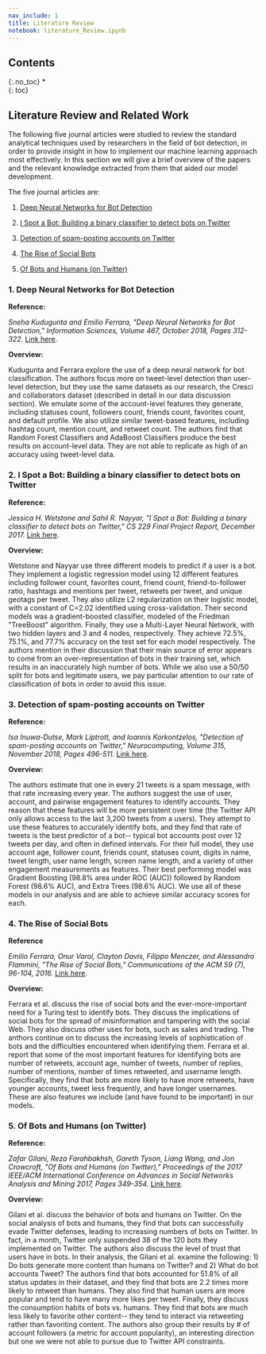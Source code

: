```yaml
---
nav_include: 1
title: Literature Review
notebook: literature_Review.ipynb
---
```


## Contents
{:.no_toc}
*  
{: toc}

## Literature Review and Related Work

The following five journal articles were studied to review the standard analytical techniques used by researchers in the field of bot detection, in order to provide insight in how to implement our machine learning approach most effectively. In this section we will give a brief overview of the papers and the relevant knowledge extracted from them that aided our model development.

The five journal articles are:

1. [Deep Neural Networks for Bot Detection](https://arxiv.org/pdf/1802.04289.pdf)

2. [I Spot a Bot: Building a binary classifier to detect
bots on Twitter](https://pdfs.semanticscholar.org/e219/6b47133c2191d380098744c13ba77133e625.pdf)

3. [Detection of spam-posting accounts on Twitter](https://www.sciencedirect.com/science/article/pii/S0925231218308798)

4. [The Rise of Social Bots](https://arxiv.org/abs/1407.5225)

5. [Of Bots and Humans (on Twitter)](http://www-public.imtbs-tsp.eu/~farahbak/publications/Asonam_17.pdf)

### 1. Deep Neural Networks for Bot Detection

**Reference:**

*Sneha Kudugunta and Emilio Ferrara, "Deep Neural Networks for Bot Detection," Information Sciences, Volume 467, October 2018, Pages 312-322.* [Link here](https://arxiv.org/pdf/1802.04289.pdf).

**Overview:**

Kudugunta and Ferrara explore the use of a deep neural network for bot classification. The authors focus more on tweet-level detection than user-level detection, but they use the same datasets as our research, the Cresci and collaborators dataset (described in detail in our data discussion section). We emulate some of the account-level features they generate, including statuses count, followers count, friends count, favorites count, and default profile. We also utilize similar tweet-based features, including hashtag count, mention count, and retweet count. The authors find that Random Forest Classifiers and AdaBoost Classifiers produce the best results on account-level data. They are not able to replicate as high of an accuracy using tweet-level data. 

### 2. I Spot a Bot: Building a binary classifier to detect bots on Twitter

**Reference:**

*Jessica H. Wetstone and Sahil R. Nayyar, "I Spot a Bot: Building a binary classifier to detect bots on Twitter," CS 229 Final Project Report, December 2017.* [Link here](https://pdfs.semanticscholar.org/e219/6b47133c2191d380098744c13ba77133e625.pdf).

**Overview:** 

Wetstone and Nayyar use three different models to predict if a user is a bot. They implement a logistic regression model using 12 different features including follower count, favorites count, friend count, friend-to-follower ratio, hashtags and mentions per tweet, retweets per tweet, and unique geotags per tweet. They also utilize L2 regularization on their logistic model, with a constant of C=2.02 identified using cross-validation. Their second models was a gradient-boosted classifier, modeled of the Friedman "TreeBoost" algorithm. Finally, they use a Multi-Layer Neural Network, with two hidden layers and 3 and 4 nodes, respectively. They achieve 72.5%, 75.1%, and 77.7% accuracy on the test set for each model respectively. The authors mention in their discussion that their main source of error appears to come from an over-representation of bots in their training set, which results in an inaccurately high number of bots. While we also use a 50/50 split for bots and legitimate users, we pay particular attention to our rate of classification of bots in order to avoid this issue. 

### 3. Detection of spam-posting accounts on Twitter

**Reference:**

*Isa Inuwa-Dutse, Mark Liptrott, and Ioannis Korkontzelos, "Detection of spam-posting accounts on Twitter," Neurocomputing, Volume 315, November 2018, Pages 496-511.* [Link here](https://www.sciencedirect.com/science/article/pii/S0925231218308798). 

**Overview:**

The authors estimate that one in every 21 tweets is a spam message, with that rate increasing every year. The authors suggest the use of user, account, and pairwise engagement features to identify accounts. They reason that these features will be more persistent over time (the Twitter API only allows access to the last 3,200 tweets from a users). They attempt to use these features to accurately identify bots, and they find that rate of tweets is the best predictor of a bot-- typical bot accounts post over 12 tweets per day, and often in defined intervals. For their full model, they use account age, follower count, friends count, statuses count, digits in name, tweet length, user name length, screen name length, and a variety of other engagement measurements as features. Their best performing model was Gradient Boosting (98.8% area under ROC (AUC)) followed by Random Forest (98.6% AUC), and Extra Trees (98.6% AUC). We use all of these models in our analysis and are able to achieve similar accuracy scores for each. 

### 4. The Rise of Social Bots

**Reference** 

*Emilio Ferrara, Onur Varol, Clayton Davis, Filippo Menczer, and Alessandro Flammini, "The Rise of Social Bots," Communications of the ACM 59 (7), 96-104, 2016.* [Link here](https://arxiv.org/abs/1407.5225). 

**Overview:**

Ferrara et al. discuss the rise of social bots and the ever-more-important need for a Turing test to identify bots. They discuss the implications of social bots for the spread of misinformation and tampering with the social Web. They also discuss other uses for bots, such as sales and trading. The anthors continue on to discuss the increasing levels of sophistication of bots and the difficulties encountered when identifying them. Ferrara et al. report that some of the most important features for identifying bots are number of retweets, account age, number of tweets, number of replies, number of mentions, number of times retweeted, and username length. Specifically, they find that bots are more likely to have more retweets, have younger accounts, tweet less frequently, and have longer usernames. These are also features we include (and have found to be important) in our models.

### 5. Of Bots and Humans (on Twitter)

**Reference:** 

*Zafar Gilani, Reza Farahbakhsh, Gareth Tyson, Liang Wang, and Jon Crowcroft, "Of Bots and Humans (on Twitter)," Proceedings of the 2017 IEEE/ACM International Conference on Advances in Social Networks Analysis and Mining 2017, Pages 349-354.* [Link here](http://www-public.imtbs-tsp.eu/~farahbak/publications/Asonam_17.pdf).

**Overview:**

Gilani et al. discuss the behavior of bots and humans on Twitter. On the social analysis of bots and humans, they find that bots can successfully evade Twitter defenses, leading to increasing numbers of bots on Twitter. In fact, in a month, Twitter only suspended 38 of the 120 bots they implemented on Twitter. The authors also discuss the level of trust that users have in bots. In their analysis, the Gilani et al. examine the following: 1) Do bots generate more content than humans on Twitter? and 2) What do bot accounts Tweet? The authors find that bots accounted for 51.8% of all status updates in their dataset, and they find that bots are 2.2 times more likely to retweet than humans. They also find that human users are more popular and tend to have many more likes per tweet. Finally, they discuss the consumption habits of bots vs. humans. They find that bots are much less likely to favorite other content-- they tend to interact via retweeting rather than favoriting content. The authors also group their results by # of account followers (a metric for account popularity), an interesting direction but one we were not able to pursue due to Twitter API constraints. 
